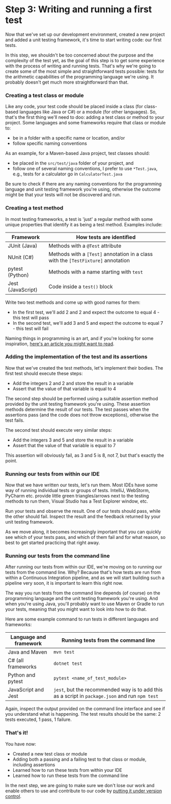 # Step 3: Writing and running a first test

Now that we've set up our development environment, created a new project and added a unit testing framework, it's time to start writing code: our first tests.

In this step, we shouldn't be too concerned about the purpose and the complexity of the test yet, as the goal of this step is to get some experience with the process of writing and running tests. That's why we're going to create some of the most simple and straightforward tests possible: tests for the arithmetic capabilities of the programming language we're using. It probably doesn't get much more straightforward than that.

### Creating a test class or module

Like any code, your test code should be placed inside a class (for class-based languages like Java or C#) or a module (for other languages). So, that's the first thing we'll need to doo: adding a test class or method to your project. Some languages and some frameworks require that class or module to:

* be in a folder with a specific name or location, and/or
* follow specific naming conventions

As an example, for a Maven-based Java project, test classes should:

* be placed in the `src/test/java` folder of your project, and
* follow one of several naming conventions, I prefer to use `*Test.java`, e.g., tests for a calculator go in `CalculatorTest.java`

Be sure to check if there are any naming conventions for the programming language and unit testing framework you're using, otherwise the outcome might be that your tests will not be discovered and run.

### Creating a test method

In most testing frameworks, a test is 'just' a regular method with some unique properties that identify it as being a test method. Examples include:

| Framework | How tests are identified |
| --------- | ------------------------ |
| JUnit (Java) | Methods with a `@Test` attribute |
| NUnit (C#) | Methods with a `[Test]` annotation in a class with the `[TestFixture]` annotation |
| pytest (Python) | Methods with a name starting with `test` |
| Jest (JavaScript) | Code inside a `test()` block |

Write two test methods and come up with good names for them:

* In the first test, we'll add 2 and 2 and expect the outcome to equal 4 - this test will pass
* In the second test, we'll add 3 and 5 and expect the outcome to equal 7 - this test will fail

Naming things in programming is an art, and if you're looking for some inspiration, [here's an article you might want to read](https://dzone.com/articles/7-popular-unit-test-naming).

### Adding the implementation of the test and its assertions

Now that we've created the test methods, let's implement their bodies. The first test should execute these steps:

* Add the integers 2 and 2 and store the result in a variable
* Assert that the value of that variable is equal to 4

The second step should be performed using a suitable assertion method provided by the unit testing framework you're using. These assertion methods determine the result of our tests. The test passes when the assertions pass (and the code does not throw exceptions), otherwise the test fails.

The second test should execute very similar steps:

* Add the integers 3 and 5 and store the result in a variable
* Assert that the value of that variable is equal to 7

This assertion will obviously fail, as 3 and 5 is 8, not 7, but that's exactly the point.

### Running our tests from within our IDE

Now that we have written our tests, let's run them. Most IDEs have some way of running individual tests or groups of tests. IntelliJ, WebStorm, PyCharm etc. provide little green triangles/arrows next to the testing methods to run them, Visual Studio has a Test Explorer window, etc.

Run your tests and observe the result. One of our tests should pass, while the other should fail. Inspect the result and the feedback returned by your unit testing framework.

As we move along, it becomes increasingly important that you can quickly see which of your tests pass, and which of them fail and for what reason, so best to get started practicing that right away.

### Running our tests from the command line

After running our tests from within our IDE, we're moving on to running our tests from the command line. Why? Because that's how tests are run from within a Continuous Integration pipeline, and as we will start building such a pipeline very soon, it is important to learn this right now.

The way you run tests from the command line depends (of course) on the programming language and the unit testing framework you're using. And when you're using Java, you'll probably want to use Maven or Gradle to run your tests, meaning that you might want to look into how to do that.

Here are some example command to run tests in different languages and frameworks:

| Language and framework | Running tests from the command line |
| --------- | ------------------------ |
| Java and Maven | `mvn test` |
| C# (all frameworks | `dotnet test` |
| Python and pytest | `pytest <name_of_test_module>` |
| JavaScript and Jest | `jest`, but the recommended way is to add this as a script in `package.json` and run `npm test` |

Again, inspect the output provided on the command line interface and see if you understand what is happening. The test results should be the same: 2 tests executed, 1 pass, 1 failure.

### That's it!

You have now:

* Created a new test class or module
* Adding both a passing and a failing test to that class or module, including assertions
* Learned how to run these tests from within your IDE
* Learned how to run these tests from the command line

In the next step, we are going to make sure we don't lose our work and enable others to use and contribute to our code by [putting it under version control](04-bring-our-code-under-version-control.md).